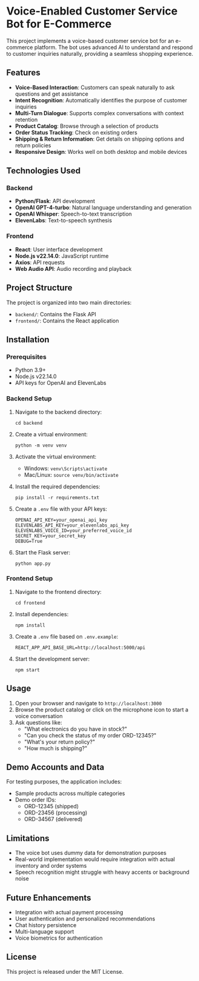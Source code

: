 # Voice-Enabled Customer Service Bot for E-Commerce

This project implements a voice-based customer service bot for an e-commerce platform. The bot uses advanced AI to understand and respond to customer inquiries naturally, providing a seamless shopping experience.

## Features

- **Voice-Based Interaction**: Customers can speak naturally to ask questions and get assistance
- **Intent Recognition**: Automatically identifies the purpose of customer inquiries
- **Multi-Turn Dialogue**: Supports complex conversations with context retention
- **Product Catalog**: Browse through a selection of products
- **Order Status Tracking**: Check on existing orders
- **Shipping & Return Information**: Get details on shipping options and return policies
- **Responsive Design**: Works well on both desktop and mobile devices

## Technologies Used

### Backend
- **Python/Flask**: API development
- **OpenAI GPT-4-turbo**: Natural language understanding and generation
- **OpenAI Whisper**: Speech-to-text transcription
- **ElevenLabs**: Text-to-speech synthesis

### Frontend
- **React**: User interface development
- **Node.js v22.14.0**: JavaScript runtime
- **Axios**: API requests
- **Web Audio API**: Audio recording and playback

## Project Structure

The project is organized into two main directories:

- `backend/`: Contains the Flask API
- `frontend/`: Contains the React application

## Installation

### Prerequisites
- Python 3.9+ 
- Node.js v22.14.0
- API keys for OpenAI and ElevenLabs

### Backend Setup

1. Navigate to the backend directory:
   ```
   cd backend
   ```

2. Create a virtual environment:
   ```
   python -m venv venv
   ```

3. Activate the virtual environment:
   - Windows: `venv\Scripts\activate`
   - Mac/Linux: `source venv/bin/activate`

4. Install the required dependencies:
   ```
   pip install -r requirements.txt
   ```

5. Create a `.env` file with your API keys:
   ```
   OPENAI_API_KEY=your_openai_api_key
   ELEVENLABS_API_KEY=your_elevenlabs_api_key
   ELEVENLABS_VOICE_ID=your_preferred_voice_id
   SECRET_KEY=your_secret_key
   DEBUG=True
   ```

6. Start the Flask server:
   ```
   python app.py
   ```

### Frontend Setup

1. Navigate to the frontend directory:
   ```
   cd frontend
   ```

2. Install dependencies:
   ```
   npm install
   ```

3. Create a `.env` file based on `.env.example`:
   ```
   REACT_APP_API_BASE_URL=http://localhost:5000/api
   ```

4. Start the development server:
   ```
   npm start
   ```

## Usage

1. Open your browser and navigate to `http://localhost:3000`
2. Browse the product catalog or click on the microphone icon to start a voice conversation
3. Ask questions like:
   - "What electronics do you have in stock?"
   - "Can you check the status of my order ORD-12345?"
   - "What's your return policy?"
   - "How much is shipping?"

## Demo Accounts and Data

For testing purposes, the application includes:

- Sample products across multiple categories
- Demo order IDs:
  - ORD-12345 (shipped)
  - ORD-23456 (processing)
  - ORD-34567 (delivered)

## Limitations

- The voice bot uses dummy data for demonstration purposes
- Real-world implementation would require integration with actual inventory and order systems
- Speech recognition might struggle with heavy accents or background noise

## Future Enhancements

- Integration with actual payment processing
- User authentication and personalized recommendations
- Chat history persistence
- Multi-language support
- Voice biometrics for authentication

## License

This project is released under the MIT License.